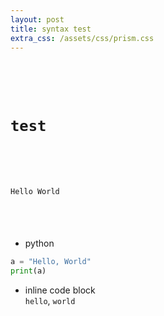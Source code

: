 ```yaml
---
layout: post
title: syntax test
extra_css: /assets/css/prism.css
---
```


<pre><code class="language-html">
<html>
    <head>
      <h1>test</h1>
    </head>
    <body>
      <p>Hello World</p>
    </body>
  </html>
</code></pre>


- python

```python
a = "Hello, World"
print(a)
```

- inline code block<br>
`hello`, `world`
